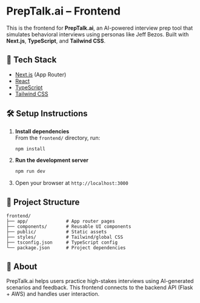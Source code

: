 # PrepTalk.ai – Frontend

This is the frontend for **PrepTalk.ai**, an AI-powered interview prep tool that simulates behavioral interviews using personas like Jeff Bezos. Built with **Next.js**, **TypeScript**, and **Tailwind CSS**.

## 🚀 Tech Stack

- [Next.js](https://nextjs.org/) (App Router)
- [React](https://reactjs.org/)
- [TypeScript](https://www.typescriptlang.org/)
- [Tailwind CSS](https://tailwindcss.com/)

## 🛠 Setup Instructions

1. **Install dependencies**  
   From the `frontend/` directory, run:
   ```bash
   npm install
   ```

2. **Run the development server**
   ```bash
   npm run dev
   ```

3. Open your browser at `http://localhost:3000`

## 📁 Project Structure

```
frontend/
├── app/              # App router pages
├── components/       # Reusable UI components
├── public/           # Static assets
├── styles/           # Tailwind/global CSS
├── tsconfig.json     # TypeScript config
└── package.json      # Project dependencies
```

## 🧠 About

PrepTalk.ai helps users practice high-stakes interviews using AI-generated scenarios and feedback. This frontend connects to the backend API (Flask + AWS) and handles user interaction.
